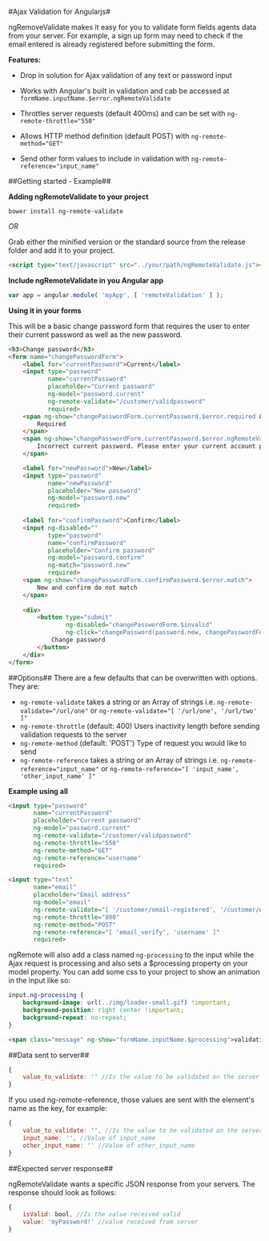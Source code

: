 #Ajax Validation for Angularjs#

ngRemoveValidate makes it easy for you to validate form fields agents data from your server. For example, a sign up form may need to check if the email entered is already registered before submitting the form.

**Features:**

- Drop in solution for Ajax validation of any text or password input

- Works with Angular's built in validation and cab be accessed at `formName.inputName.$error.ngRemoteValidate`

- Throttles server requests (default 400ms) and can be set with `ng-remote-throttle="550"`

- Allows HTTP method definition (default POST) with `ng-remote-method="GET"`

- Send other form values to include in validation with `ng-remote-reference="input_name"`

##Getting started - Example##

**Adding ngRemoteValidate to your project**

```
bower install ng-remote-validate
```

*OR*

Grab either the minified version or the standard source from the release folder and add it to your project.

```html
<script type="text/javascript" src="../your/path/ngRemoteValidate.js"></script>
```

**Include ngRemoteValidate in you Angular app**

```javascript
var app = angular.module( 'myApp', [ 'remoteValidation' ] );
```

**Using it in your forms**

This will be a basic change password form that requires the user to enter their current password as well as the new password.
```html
<h3>Change password</h3>
<form name="changePasswordForm">
    <label for="currentPassword">Current</label>
    <input type="password" 
           name="currentPassword" 
           placeholder="Current password" 
           ng-model="password.current" 
           ng-remote-validate="/customer/validpassword" 
           required>
    <span ng-show="changePasswordForm.currentPassword.$error.required && changePasswordForm.confirmPassword.$dirty">
        Required
    </span>
    <span ng-show="changePasswordForm.currentPassword.$error.ngRemoteValidate">
        Incorrect current password. Please enter your current account password.
    </span>

    <label for="newPassword">New</label>
    <input type="password"
           name="newPassword"
           placeholder="New password"
           ng-model="password.new"
           required>
    
    <label for="confirmPassword">Confirm</label>
    <input ng-disabled=""
           type="password"
           name="confirmPassword"
           placeholder="Confirm password"
           ng-model="password.confirm"
           ng-match="password.new"
           required>
    <span ng-show="changePasswordForm.confirmPassword.$error.match">
        New and confirm do not match
    </span>
    
    <div>
        <button type="submit" 
                ng-disabled="changePasswordForm.$invalid" 
                ng-click="changePassword(password.new, changePasswordForm);reset();">
            Change password
        </button>
    </div>
</form>
```

##Options##
There are a few defaults that can be overwritten with options. They are:

- `ng-remote-validate` takes a string or an Array of strings i.e. `ng-remote-validate="/url/one"` or `ng-remote-validate="[ '/url/one', '/url/two' ]"`
- `ng-remote-throttle` (default: 400) Users inactivity length before sending validation requests to the server
- `ng-remote-method` (default: 'POST') Type of request you would like to send
- `ng-remote-reference` takes a string or an Array of strings i.e. `ng-remote-reference="input_name"` or `ng-remote-reference="[ 'input_name', 'other_input_name' ]"`

**Example using all**
```html
<input type="password" 
       name="currentPassword" 
       placeholder="Current password" 
       ng-model="password.current" 
       ng-remote-validate="/customer/validpassword"
       ng-remote-throttle="550"
       ng-remote-method="GET"
       ng-remote-reference="username"
       required>

<input type="text" 
       name="email" 
       placeholder="Email address" 
       ng-model="email" 
       ng-remote-validate="[ '/customer/email-registered', '/customer/email-restricted' ]"
       ng-remote-throttle="800"
       ng-remote-method="POST"
       ng-remote-reference="[ 'email_verify', 'username' ]"
       required>
```

ngRemote will also add a class named `ng-processing` to the input while the Ajax request is processing and also sets a $processing property on your model property. You can add some css to your project to show an animation in the input like so:

```css
input.ng-processing {
    background-image: url(../img/loader-small.gif) !important;
    background-position: right center !important;
    background-repeat: no-repeat;
}
```

```html
<span class="message" ng-show="formName.inputName.$processing">validating...</span>
```

##Data sent to server##
```javascript
{
    value_to_validate: '' //Is the value to be validated on the server
}
```

If you used ng-remote-reference, those values are sent with the element's name as the key, for example:

```javascript
{
    value_to_validate: '', //Is the value to be validated on the server
    input_name: '', //Value of input_name
    other_input_name: '' //Value of other_input_name
}
```

##Expected server response##

ngRemoteValidate wants a specific JSON response from your servers. The response should look as follows:

```javascript
{
    isValid: bool, //Is the value received valid 
    value: 'myPassword!' //value received from server
}
```
